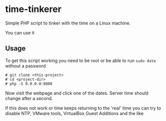# time-tinkerer

Simple PHP script to tinker with the time on a Linux machine.

You can use it 

## Usage

To get this script working you need to be root or be able to run `sudo date` without a password

    # git clone <this-project>
    # cd <project-dir>
    # php -S 0.0.0.0:8000
    
Now visit the webpage and click one of the dates. Server time should change after a second.

If this does not work or time keeps returning to the 'real' time you can try to disable NTP, VMware tools, VirtualBox Guest Additions and the like